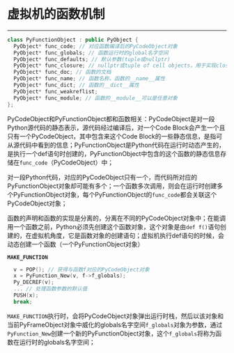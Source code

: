 # **虚拟机的函数机制**
***

```C++
class PyFunctionObject : public PyObject {
  PyObject* func_code; // 对应函数编译后的PyCodeObject对象
  PyObject* func_globals; // 函数运行时的global名字空间
  PyObject* func_defaults; // 默认参数(tuple或nullptr)
  PyObject* func_closure; // nullptr或tuple of cell objects，用于实现closure
  PyObject* func_doc; // 函数的文档
  PyObject* func_name; // 函数名称，函数的__name__属性
  PyObject* func_dict; // 函数的__dict__属性
  PyObject* func_weakreflist;
  PyObject* func_module; // 函数的__module__可以是任意对象
};
```
PyCodeObject和PyFunctionObject都和函数相关：PyCodeObject是对一段Python源代码的静态表示，源代码经过编译后，对一个Code Block会产生一个且只有一个PyCodeObject，其中包含来这个Code Block的一些静态信息，是指可从源代码中看到的信息；PyFunctionObject是Python代码在运行时动态产生的，是执行一个def语句时创建的，PyFunctionObject中包含的这个函数的静态信息存储在`func_code`（PyCodeObject）中；

对一段Python代码，对应的PyCodeObject只有一个，而代码所对应的PyFunctionObject对象却可能有多个；一个函数多次调用，则会在运行时创建多个PyFunctionObject对象，每个PyFunctionObject的`func_code`都会关联这个PyCodeObject对象；

函数的声明和函数的实现是分离的，分离在不同的PyCodeObject对象中；在能调用一个函数之前，Python必须先创建这个函数对象，这个对象是由`def f()`语句创建的，在虚拟机角度，它是函数对象的创建语句；虚拟机执行def语句的时候，会动态创建一个函数（一个PyFunctionObject对象）

**`MAKE_FUNCTION`**
```C++
  v = POP(); // 获得与函数f对应的PyCodeObject对象
  x = PyFunction_New(v, f->f_globals);
  Py_DECREF(v);
  ... // 处理函数参数的默认值
  PUSH(x);
  break;
```
`MAKE_FUNCTION`执行时，会将PyCodeObject对象弹出运行时栈，然后以该对象和当前PyFrameObject对象中威化的globals名字空间`f_globals`对象为参数，通过`PyFunction_New`创建一个新的PyFunctionObject对象，这个`f_globals`将称为函数在运行时的globals名字空间；

